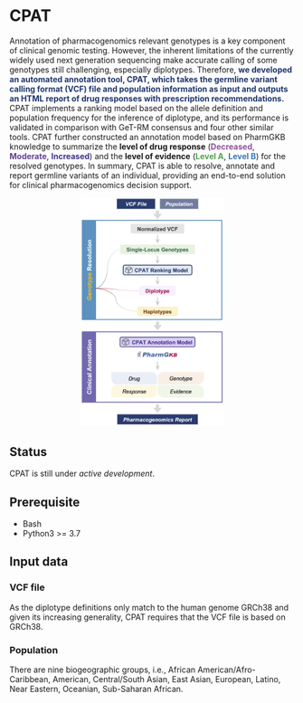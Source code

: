 # CPAT


<p>Annotation of pharmacogenomics relevant genotypes is a key component of clinical genomic testing. However, the inherent limitations of the currently widely used next generation sequencing make accurate calling of some genotypes still challenging, especially diplotypes. Therefore, <span style="color:#20376D"><b>we developed an automated annotation tool, CPAT, which takes the germline variant calling format (VCF) file and population information as input and outputs an HTML report of drug responses with prescription recommendations.</b></span> CPAT implements a ranking model based on the allele definition and population frequency for the inference of diplotype, and its performance is validated in comparison with GeT-RM consensus and four other similar tools. CPAT further constructed an annotation model based on PharmGKB knowledge to summarize the <b>level of drug response</b> (<span style="color: #8E529A"><b>Decreased</b></span>, <span style="color: #653F92"><b>Moderate</b></span>, <font color="#44308d"><b>Increased</b></font>) and the <b>level of evidence</b> (<span style="color:#54A052"><b>Level A</b></span>, <span style="color: #3978B1"><b>Level B</b></span>) for the resolved genotypes. In summary, CPAT is able to resolve, annotate and report germline variants of an individual, providing an end-to-end solution for clinical pharmacogenomics decision support.</p>

<p align="center">
<img src="./assets/cpat_architecture.png" width="50%" />
</p>

## Status
CPAT is still under _active development_.
## Prerequisite
- Bash
- Python3 >= 3.7
## Input data
### VCF file
As the diplotype definitions only match to the human genome GRCh38 and given its increasing generality, CPAT requires that the VCF file is based on GRCh38.

### Population
There are nine biogeographic groups, i.e., African American/Afro-Caribbean, American, Central/South Asian, East Asian, European, Latino, Near Eastern, Oceanian, Sub-Saharan African.